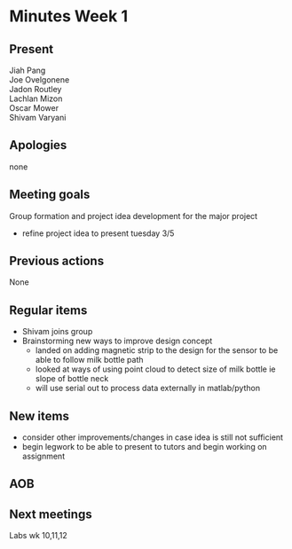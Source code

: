 # Minutes Week 1

## Present
Jiah Pang  
Joe Ovelgonene  
Jadon Routley  
Lachlan Mizon  
Oscar Mower  
Shivam Varyani  

## Apologies
none

## Meeting goals
Group formation and project idea development for the major project
- refine project idea to present tuesday 3/5

## Previous actions
None

## Regular items
- Shivam joins group
- Brainstorming new ways to improve design concept
	- landed on adding magnetic strip to the design for the sensor to be able to follow milk bottle path
	- looked at ways of using point cloud to detect size of milk bottle ie slope of bottle neck
	- will use serial out to process data externally in matlab/python

## New items
 - consider other improvements/changes in case idea is still not sufficient
 - begin legwork to be able to present to tutors and begin working on assignment

## AOB

## Next meetings
Labs wk 10,11,12
